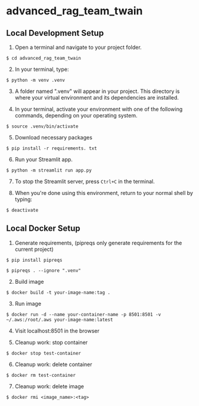 # advanced_rag_team_twain

## Local Development Setup
1. Open a terminal and navigate to your project folder.

`$ cd advanced_rag_team_twain`

2. In your terminal, type:

`$ python -m venv .venv`

3. A folder named ".venv" will appear in your project. This directory is where your virtual environment and its dependencies are installed.


4. In your terminal, activate your environment with one of the following commands, depending on your operating system.

`$ source .venv/bin/activate`

5. Download necessary packages

`$ pip install -r requirements. txt`

6. Run your Streamlit app.

`$ python -m streamlit run app.py`

7. To stop the Streamlit server, press `Ctrl+C` in the terminal.


8. When you're done using this environment, return to your normal shell by typing:

`$ deactivate`

## Local Docker Setup

1. Generate requirements, (pipreqs only generate requirements for the current project)

`$ pip install pipreqs`

`$ pipreqs . --ignore ".venv" `

2. Build image

`$ docker build -t your-image-name:tag .`

3. Run image

`$ docker run -d --name your-container-name -p 8501:8501 -v ~/.aws:/root/.aws your-image-name:latest`

4. Visit localhost:8501 in the browser

5. Cleanup work: stop container

`$ docker stop test-container`

6. Cleanup work: delete container

`$ docker rm test-container`

7. Cleanup work: delete image

`$ docker rmi <image_name>:<tag> `
